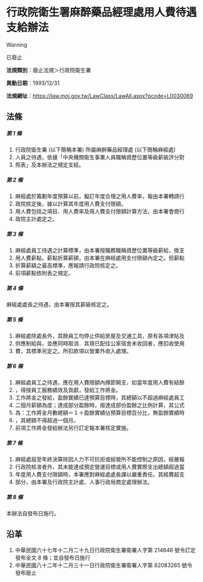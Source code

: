 # 行政院衛生署麻醉藥品經理處用人費待遇支給辦法


> [!WARNING]
> 已廢止


**法規類別**：廢止法規＞行政院衛生署

**異動日期**：1993/12/31  

**法規網址**：https://law.moj.gov.tw/LawClass/LawAll.aspx?pcode=L0030069



## 法條
##### 第 1 條
1. 行政院衛生署 (以下簡稱本署) 所屬麻醉藥品經理處 (以下簡稱麻經處)
1. 人員之待遇，依據「中央機關衛生事業人員職稱資歷位置等級薪級評分對
1. 照表」及本辦法之規定支給。

##### 第 2 條
1. 麻經處於籌劃年度預算以前，擬訂年度合理之用人費率，報由本署轉請行
1. 政院核定後，據以計算其年度用人費支付限額。
1. 用人費包括之項目、用人費率及用人費支付限額計算方法，由本署會商行
1. 政院主計處定之。

##### 第 3 條
1. 麻經處員工待遇之計算標準，由本署按職務職稱資歷位置等級薪給，換支
1. 用人費薪點。薪點折算薪額，由本署在麻經處用支付限額內定之。但薪點
1. 折算薪額之最高標準，應報請行政院核定之。
1. 前項薪點依附表之規定。

##### 第 4 條
麻經處處長之待遇，由本署按其薪級核定之。

##### 第 5 條
1. 麻經處除處長外，其餘員工均停止供給房屋及交通工具，原有各項津貼及
1. 供應制給與，並應同時取消．其現已配往公家宿舍未收回者，應扣收使用
1. 費，其標準另定之。所扣款項以營業外收入處理。

##### 第 6 條
1. 麻經處員工之待遇，應在用人費限額內撙節開支，如當年度用人費有結餘
1. ，得按員工服務績效及貢獻，發給工作將金。
1. 工作將金之發給，盈餘實績已達預算目標時，其總額以不超過麻經處員工
1. 二個月薪額為度；達成部分盈餘時，按達成部份盈餘之比例計算，其公式
1. 為：工作將金月數總額＝１＋盈餘實績佔預算目標百分比，無盈餘實績時
1. ，其總額不得超過一個月。
1. 前項工作將金發給辦法另行訂定報本署核定實施。

##### 第 7 條
1. 麻經處屆至年終決算除因人力不可抗拒或經營所不能控制之原因，經層報
1. 行政院核准者外，其未能達成預定營運目標或用人費實際支出總額超過當
1. 年度用人費支付限額時，本署應對麻經處處長課以嚴重責任。其經費超支
1. 部分，由本署及行政院主計處、人事行政局商定處理辦法。

##### 第 8 條
本辦法自發布日施行。

## 沿革
1. 中華民國六十七年十二月二十九日行政院衛生署衛署人字第 214646 號令訂定發布全文 8  條；並自發布日施行
1. 中華民國八十二年十二月三十一日行政院衛生署衛署人字第 82083265 號令發布廢止
